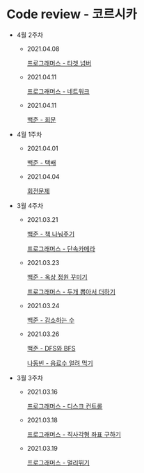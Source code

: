 # Code review - 코르시카

- 4월 2주차
    - 2021.04.08

        [프로그래머스 - 타겟 넘버](Code%20review%20-%20%E1%84%8F%E1%85%A9%E1%84%85%E1%85%B3%E1%84%89%E1%85%B5%E1%84%8F%E1%85%A1%20fe36b140008e4fe4b89d208a44b63012/%E1%84%91%E1%85%B3%E1%84%85%E1%85%A9%E1%84%80%E1%85%B3%E1%84%85%E1%85%A2%E1%84%86%E1%85%A5%E1%84%89%E1%85%B3%20-%20%E1%84%90%E1%85%A1%E1%84%80%E1%85%A6%E1%86%BA%20%E1%84%82%E1%85%A5%E1%86%B7%E1%84%87%E1%85%A5%204a895522a6844eaebaeb77a08d4bfe72.md)

    - 2021.04.11

        [프로그래머스 - 네트워크](Code%20review%20-%20%E1%84%8F%E1%85%A9%E1%84%85%E1%85%B3%E1%84%89%E1%85%B5%E1%84%8F%E1%85%A1%20fe36b140008e4fe4b89d208a44b63012/%E1%84%91%E1%85%B3%E1%84%85%E1%85%A9%E1%84%80%E1%85%B3%E1%84%85%E1%85%A2%E1%84%86%E1%85%A5%E1%84%89%E1%85%B3%20-%20%E1%84%82%E1%85%A6%E1%84%90%E1%85%B3%E1%84%8B%E1%85%AF%E1%84%8F%E1%85%B3%203510fce639b94ee68f488ded1be80065.md)

    - 2021.04.11

        [백준 - 회문](Code%20review%20-%20%E1%84%8F%E1%85%A9%E1%84%85%E1%85%B3%E1%84%89%E1%85%B5%E1%84%8F%E1%85%A1%20fe36b140008e4fe4b89d208a44b63012/%E1%84%87%E1%85%A2%E1%86%A8%E1%84%8C%E1%85%AE%E1%86%AB%20-%20%E1%84%92%E1%85%AC%E1%84%86%E1%85%AE%E1%86%AB%206fe5852e9dc64a0a927bbe06a637befe.md)

- 4월 1주차
    - 2021.04.01

        [백준 - 택배](Code%20review%20-%20%E1%84%8F%E1%85%A9%E1%84%85%E1%85%B3%E1%84%89%E1%85%B5%E1%84%8F%E1%85%A1%20fe36b140008e4fe4b89d208a44b63012/%E1%84%87%E1%85%A2%E1%86%A8%E1%84%8C%E1%85%AE%E1%86%AB%20-%20%E1%84%90%E1%85%A2%E1%86%A8%E1%84%87%E1%85%A2%20aa8d76cb45564a4cbc95fd0c67698452.md)

    - 2021.04.04

        [회전문제](Code%20review%20-%20%E1%84%8F%E1%85%A9%E1%84%85%E1%85%B3%E1%84%89%E1%85%B5%E1%84%8F%E1%85%A1%20fe36b140008e4fe4b89d208a44b63012/%E1%84%92%E1%85%AC%E1%84%8C%E1%85%A5%E1%86%AB%E1%84%86%E1%85%AE%E1%86%AB%E1%84%8C%E1%85%A6%207fd643c1eb554a59be1e81c380ff7b71.md)

- 3월 4주차
    - 2021.03.21

        [백준 - 책 나눠주기](Code%20review%20-%20%E1%84%8F%E1%85%A9%E1%84%85%E1%85%B3%E1%84%89%E1%85%B5%E1%84%8F%E1%85%A1%20fe36b140008e4fe4b89d208a44b63012/%E1%84%87%E1%85%A2%E1%86%A8%E1%84%8C%E1%85%AE%E1%86%AB%20-%20%E1%84%8E%E1%85%A2%E1%86%A8%20%E1%84%82%E1%85%A1%E1%84%82%E1%85%AF%E1%84%8C%E1%85%AE%E1%84%80%E1%85%B5%20bf89e4ba059e444b9bd3c8768e6b2052.md)

        [프로그래머스 - 단속카메라](Code%20review%20-%20%E1%84%8F%E1%85%A9%E1%84%85%E1%85%B3%E1%84%89%E1%85%B5%E1%84%8F%E1%85%A1%20fe36b140008e4fe4b89d208a44b63012/%E1%84%91%E1%85%B3%E1%84%85%E1%85%A9%E1%84%80%E1%85%B3%E1%84%85%E1%85%A2%E1%84%86%E1%85%A5%E1%84%89%E1%85%B3%20-%20%E1%84%83%E1%85%A1%E1%86%AB%E1%84%89%E1%85%A9%E1%86%A8%E1%84%8F%E1%85%A1%E1%84%86%E1%85%A6%E1%84%85%E1%85%A1%206a5fde03828342a0ab0532fa5606440e.md)

    - 2021.03.23

        [백준 - 옥상 정원 꾸미기](Code%20review%20-%20%E1%84%8F%E1%85%A9%E1%84%85%E1%85%B3%E1%84%89%E1%85%B5%E1%84%8F%E1%85%A1%20fe36b140008e4fe4b89d208a44b63012/%E1%84%87%E1%85%A2%E1%86%A8%E1%84%8C%E1%85%AE%E1%86%AB%20-%20%E1%84%8B%E1%85%A9%E1%86%A8%E1%84%89%E1%85%A1%E1%86%BC%20%E1%84%8C%E1%85%A5%E1%86%BC%E1%84%8B%E1%85%AF%E1%86%AB%20%E1%84%81%E1%85%AE%E1%84%86%E1%85%B5%E1%84%80%E1%85%B5%20ed0dd4de4b92406e95e2cee7ef70dd90.md)

        [프로그래머스 - 두개 뽑아서 더하기](Code%20review%20-%20%E1%84%8F%E1%85%A9%E1%84%85%E1%85%B3%E1%84%89%E1%85%B5%E1%84%8F%E1%85%A1%20fe36b140008e4fe4b89d208a44b63012/%E1%84%91%E1%85%B3%E1%84%85%E1%85%A9%E1%84%80%E1%85%B3%E1%84%85%E1%85%A2%E1%84%86%E1%85%A5%E1%84%89%E1%85%B3%20-%20%E1%84%83%E1%85%AE%E1%84%80%E1%85%A2%20%E1%84%88%E1%85%A9%E1%86%B8%E1%84%8B%E1%85%A1%E1%84%89%E1%85%A5%20%E1%84%83%E1%85%A5%E1%84%92%E1%85%A1%E1%84%80%E1%85%B5%20be1ff9acf46041b1a65d5e598578127f.md)

    - 2021.03.24

        [백준 - 감소하는 수](Code%20review%20-%20%E1%84%8F%E1%85%A9%E1%84%85%E1%85%B3%E1%84%89%E1%85%B5%E1%84%8F%E1%85%A1%20fe36b140008e4fe4b89d208a44b63012/%E1%84%87%E1%85%A2%E1%86%A8%E1%84%8C%E1%85%AE%E1%86%AB%20-%20%E1%84%80%E1%85%A1%E1%86%B7%E1%84%89%E1%85%A9%E1%84%92%E1%85%A1%E1%84%82%E1%85%B3%E1%86%AB%20%E1%84%89%E1%85%AE%20f02d900854eb431389cb00fe8fb3971e.md)

    - 2021.03.26

        [백준 - DFS와 BFS](Code%20review%20-%20%E1%84%8F%E1%85%A9%E1%84%85%E1%85%B3%E1%84%89%E1%85%B5%E1%84%8F%E1%85%A1%20fe36b140008e4fe4b89d208a44b63012/%E1%84%87%E1%85%A2%E1%86%A8%E1%84%8C%E1%85%AE%E1%86%AB%20-%20DFS%E1%84%8B%E1%85%AA%20BFS%202235a3546368433eafe95750f0a9df36.md)

        [나동빈 - 음료수 얼려 먹기](Code%20review%20-%20%E1%84%8F%E1%85%A9%E1%84%85%E1%85%B3%E1%84%89%E1%85%B5%E1%84%8F%E1%85%A1%20fe36b140008e4fe4b89d208a44b63012/%E1%84%82%E1%85%A1%E1%84%83%E1%85%A9%E1%86%BC%E1%84%87%E1%85%B5%E1%86%AB%20-%20%E1%84%8B%E1%85%B3%E1%86%B7%E1%84%85%E1%85%AD%E1%84%89%E1%85%AE%20%E1%84%8B%E1%85%A5%E1%86%AF%E1%84%85%E1%85%A7%20%E1%84%86%E1%85%A5%E1%86%A8%E1%84%80%E1%85%B5%201625466b9040496cade2ffc65cb95f86.md)

- 3월 3주차
    - 2021.03.16

        [프로그래머스 - 디스크 컨트롤](Code%20review%20-%20%E1%84%8F%E1%85%A9%E1%84%85%E1%85%B3%E1%84%89%E1%85%B5%E1%84%8F%E1%85%A1%20fe36b140008e4fe4b89d208a44b63012/%E1%84%91%E1%85%B3%E1%84%85%E1%85%A9%E1%84%80%E1%85%B3%E1%84%85%E1%85%A2%E1%84%86%E1%85%A5%E1%84%89%E1%85%B3%20-%20%E1%84%83%E1%85%B5%E1%84%89%E1%85%B3%E1%84%8F%E1%85%B3%20%E1%84%8F%E1%85%A5%E1%86%AB%E1%84%90%E1%85%B3%E1%84%85%E1%85%A9%E1%86%AF%20dbb990147b9e4a87840678b5fea779ab.md)

    - 2021.03.18

        [프로그래머스 - 직사각형 좌표 구하기](Code%20review%20-%20%E1%84%8F%E1%85%A9%E1%84%85%E1%85%B3%E1%84%89%E1%85%B5%E1%84%8F%E1%85%A1%20fe36b140008e4fe4b89d208a44b63012/%E1%84%91%E1%85%B3%E1%84%85%E1%85%A9%E1%84%80%E1%85%B3%E1%84%85%E1%85%A2%E1%84%86%E1%85%A5%E1%84%89%E1%85%B3%20-%20%E1%84%8C%E1%85%B5%E1%86%A8%E1%84%89%E1%85%A1%E1%84%80%E1%85%A1%E1%86%A8%E1%84%92%E1%85%A7%E1%86%BC%20%E1%84%8C%E1%85%AA%E1%84%91%E1%85%AD%20%E1%84%80%E1%85%AE%E1%84%92%E1%85%A1%E1%84%80%E1%85%B5%205695cbb78f8a4575898aaa2c0f0bb72f.md)

    - 2021.03.19

        [프로그래머스 - 멀리뛰기](Code%20review%20-%20%E1%84%8F%E1%85%A9%E1%84%85%E1%85%B3%E1%84%89%E1%85%B5%E1%84%8F%E1%85%A1%20fe36b140008e4fe4b89d208a44b63012/%E1%84%91%E1%85%B3%E1%84%85%E1%85%A9%E1%84%80%E1%85%B3%E1%84%85%E1%85%A2%E1%84%86%E1%85%A5%E1%84%89%E1%85%B3%20-%20%E1%84%86%E1%85%A5%E1%86%AF%E1%84%85%E1%85%B5%E1%84%84%E1%85%B1%E1%84%80%E1%85%B5%20e30b3913c2e04f0e9cdf9a70ab4a840e.md)